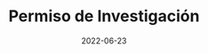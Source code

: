 ---
date: "2022-06-23"
linktitle: Permiso Investigación
title: Permiso de Investigación
type: book
---